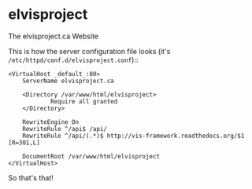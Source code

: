 elvisproject
============

The elvisproject.ca Website

This is how the server configuration file looks (it's `/etc/httpd/conf.d/elvisproject.conf`)::

    <VirtualHost _default_:80>
        ServerName elvisproject.ca

        <Directory /var/www/html/elvisproject>
                Require all granted
        </Directory>

        RewriteEngine On
        RewriteRule ^/api$ /api/
        RewriteRule ^/api/(.*)$ http://vis-framework.readthedocs.org/$1 [R=301,L]

        DocumentRoot /var/www/html/elvisproject
    </VirtualHost>

So that's that!

